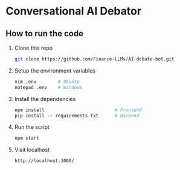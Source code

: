 # Conversational AI Debator

## How to run the code

1. Clone this repo
    ```bash
    git clone https://github.com/Finance-LLMs/AI-debate-bot.git
    ```

2. Setup the environment variables
    ```bash
    vim .env        # Ubuntu
    notepad .env    # Windows
    ```

3. Install the dependencies

    ```bash
    npm install                          # Frontend
    pip install -r requirements.txt      # Backend
    ```

4. Run the script

    ```bash
    npm start
    ```

5. Visit localhost

    ```bash
    http://localhost:3000/
    ```
